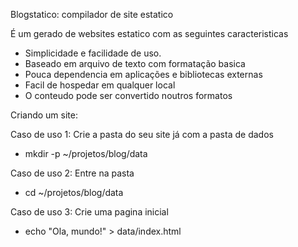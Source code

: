 Blogstatico: compilador de site estatico

É um gerado de websites estatico com as seguintes caracteristicas

*   Simplicidade e facilidade de uso.
*   Baseado em arquivo de texto com formatação basica
*   Pouca dependencia em aplicações e bibliotecas externas
*   Facil de hospedar em qualquer local
*   O conteudo pode ser convertido noutros formatos

Criando um site:

Caso de uso 1: Crie a pasta do seu site já com a pasta de dados
*   mkdir -p ~/projetos/blog/data

Caso de uso 2:  Entre na pasta
*   cd ~/projetos/blog/data

Caso de uso 3: Crie uma pagina inicial
*   echo "Ola, mundo!" > data/index.html

























































